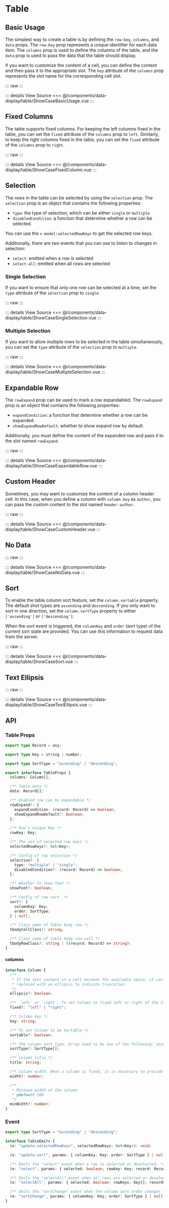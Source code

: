 <script setup lang="ts">
import ShowCaseBasicUsage from './ShowCaseBasicUsage.vue'
import ShowCaseFixedColumn from './ShowCaseFixedColumn.vue'
import ShowCaseSingleSelection from './ShowCaseSingleSelection.vue'
import ShowCaseMultipleSelection from './ShowCaseMultipleSelection.vue'
import ShowCaseExpandableRow from './ShowCaseExpandableRow.vue'
import ShowCaseCustomHeader from './ShowCaseCustomHeader.vue'
import ShowCaseNoData from './ShowCaseNoData.vue'
import ShowCaseSort from './ShowCaseSort.vue'
import ShowCaseTextEllipsis from './ShowCaseTextEllipsis.vue'
</script>

# Table

## Basic Usage

The simplest way to create a table is by defining the `row-key`, `columns`, and `data` props. The `row-key` prop represents a unique identifier for each data item. The `columns` prop is used to define the columns of the table, and the `data` prop is used to pass the data that the table should display.

If you want to customize the content of a cell, you can define the content and then pass it to the appropriate slot. The `key` attribute of the `columns` prop represents the slot name for the corresponding cell slot.

::: raw
<ClientOnly>
<ShowCaseBasicUsage class="vp-raw" />
</ClientOnly>
:::

::: details View Source
<<< @/components/data-display/table/ShowCaseBasicUsage.vue
:::

## Fixed Columns

The table supports fixed columns. For keeping the left columns fixed in the table, you can set the `fixed` attribute of the `columns` prop to `left`. Similarly, to keep the right columns fixed in the table, you can set the `fixed` attribute of the `columns` prop to `right`.

::: raw
<ClientOnly>
<ShowCaseFixedColumn class="vp-raw" />
</ClientOnly>
:::

::: details View Source
<<< @/components/data-display/table/ShowCaseFixedColumn.vue
:::

## Selection

The rows in the table can be selected by using the `selection` prop. The `selection` prop is an object that contains the following properties:

- `type`: the type of selection, which can be either `single` or `multiple`
- `disabledCondition`: a function that determine whether a row can be selected.

You can use the `v-model:selectedRowKeys` to get the selected row keys.

Additionally, there are two events that you can use to listen to changes in selection:

- `select`: emitted when a row is selected
- `select-all`: emitted when all rows are selected

### Single Selection

If you want to ensure that only one row can be selected at a time, set the `type` attribute of the `selection` prop to `single`.

::: raw
<ClientOnly>
<ShowCaseSingleSelection class="vp-raw" />
</ClientOnly>
:::

::: details View Source
<<< @/components/data-display/table/ShowCaseSingleSelection.vue
:::

### Multiple Selection

If you want to allow multiple rows to be selected in the table simultaneously, you can set the `type` attribute of the `selection` prop to `multiple`.

::: raw
<ClientOnly>
<ShowCaseMultipleSelection class="vp-raw" />
</ClientOnly>
:::

::: details View Source
<<< @/components/data-display/table/ShowCaseMultipleSelection.vue
:::

## Expandable Row

The `rowExpand` prop can be used to mark a row expandabled. The `rowExpand` prop is an object that contains the following properties:

- `expandCondition`: a function that determine whether a row can be expanded.
- `showExpandRowDefault`: whether to show expand row by default.

Additionally, you must define the content of the expanded row and pass it to the slot named `rowExpand`.

::: raw
<ClientOnly>
<ShowCaseExpandableRow class="vp-raw" />
</ClientOnly>
:::

::: details View Source
<<< @/components/data-display/table/ShowCaseExpandableRow.vue
:::

## Custom Header

Sometimes, you may want to customize the content of a column header cell. In this case, when you define a column with `column.key` as `author`, you can pass the custom content to the slot named `header-author`.

::: raw
<ClientOnly>
<ShowCaseCustomHeader class="vp-raw" />
</ClientOnly>
:::

::: details View Source
<<< @/components/data-display/table/ShowCaseCustomHeader.vue
:::

## No Data

::: raw
<ClientOnly>
<ShowCaseNoData class="vp-raw" />
</ClientOnly>
:::

::: details View Source
<<< @/components/data-display/table/ShowCaseNoData.vue
:::

## Sort

To enable the table column sort feature, set the `column.sortable` property. The default shot types are `ascending` and `descending`. If you only want to sort in one direction, set the `column.sortType` property to either `['ascending']` or `['descending']`.

When the sort event is triggered, the `columnKey` and `order` (sort type) of the current sort state are provided. You can use this information to request data from the server.

::: raw
<ClientOnly>
<ShowCaseSort class="vp-raw" />
</ClientOnly>
:::

::: details View Source
<<< @/components/data-display/table/ShowCaseSort.vue
:::

## Text Ellipsis

::: raw
<ClientOnly>
<ShowCaseTextEllipsis class="vp-raw" />
</ClientOnly>
:::

::: details View Source
<<< @/components/data-display/table/ShowCaseTextEllipsis.vue
:::

## API

### Table Props

```ts
export type Record = any;

export type Key = string | number;

export type SortType = "ascending" | "descending";

export interface TableProps {
  columns: Column[];

  /** Table data */
  data: Record[];

  /** Enabled row can be expandable */
  rowExpand?: {
    expandCondition: (record: Record) => boolean;
    showExpandRowDefault?: boolean;
  };

  /** Row's unique key */
  rowKey: Key;

  /** The set of selected row keys */
  selectedRowKeys?: Set<Key>;

  /** Config of row selection */
  selection?: {
    type: "multiple" | "single";
    disabledCondition?: (record: Record) => boolean;
  };

  /** Whether to show foot */
  showFoot?: boolean;

  /** Config of row sort  */
  sort?: {
    columnKey: Key;
    order: SortType;
  } | null;

  /** Class name of Table body row */
  tbodyCellClass?: string;

  /** Class name of table body row cell */
  tbodyRowClass?: string | ((record: Record) => string);
}
```

#### columns

```ts
interface Column {
  /**
   * If the text content in a cell exceeds the available space, it can be clipped and
   * replaced with an ellipsis to indicate truncation
   */
  ellipsis?: boolean;

  /** `left` or `right`. To set Column to fixed left or right of the table  */
  fixed?: "left" | "right";

  /** Column key */
  key: string;

  /** To set Column to be Sortable */
  sortable?: boolean;

  /** The column sort type. Array need to be one of the following:`ascending` or `descending`. */
  sortType?: SortType[];

  /** Column title */
  title: string;

  /** Column width. When a column is fixed, it is necessary to provide the 'width' property */
  width?: number;

  /**
   * Minimum width of the column
   * @default 200
   */
  minWidth?: number;
}
```

### Event

```ts
export type SortType = "ascending" | "descending";

interface TableEmits {
  (e: "update:selectedRowKeys", selectedRowKeys: Set<Key>): void;

  (e: "update:sort", params: { columnKey: Key; order: SortType } | null): void;

  /** Emits the "select" event when a row is selected or deselected. */
  (e: "select", params: { selected: boolean; rowKey: Key; record: Record }): void;

  /** Emits the "selectAll" event when all rows are selected or deselected. */
  (e: "selectAll", params: { selected: boolean; rowKeys: Key[]; records: Record[] }): void;

  /** Emits the "sortChange" event when the column sort order changes */
  (e: "sortChange", params: { columnKey: Key; order: SortType } | null): void;
}
```
